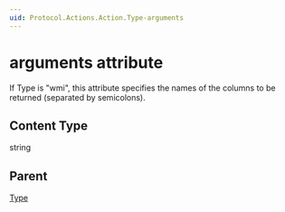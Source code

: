 ```yaml
---
uid: Protocol.Actions.Action.Type-arguments
---
```


# arguments attribute

If Type is "wmi", this attribute specifies the names of the columns to be returned (separated by semicolons).

## Content Type

string

## Parent

[Type](xref:Protocol.Actions.Action.Type)
